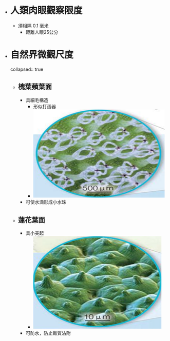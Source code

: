 - # 人類肉眼觀察限度
	- 須相隔 0.1 毫米
		- 距離人眼25公分
- # 自然界微觀尺度
  collapsed:: true
	- ## 槐葉蘋葉面
		- 具細毛構造
			- 形似打蛋器
			- ![image.png](../assets/image_1657004082111_0.png)
		- 可使水滴形成小水珠
	- ## 蓮花葉面
		- 具小突起
			- ![image.png](../assets/image_1657004148938_0.png)
		- 可防水，防止雜質沾附